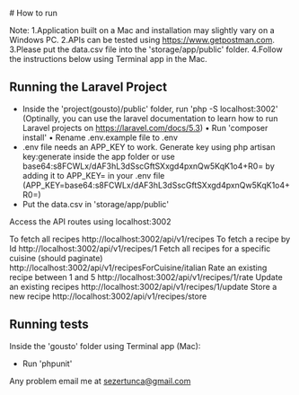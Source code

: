 # How to run

Note: 
1.Application built on a Mac and installation may slightly vary on a Windows PC.
2.APIs can be tested using https://www.getpostman.com.
3.Please put the data.csv file into the 'storage/app/public' folder.
4.Follow the instructions below using Terminal app in the Mac.

## Running the Laravel Project
* Inside the 'project(gousto)/public' folder, run 'php -S localhost:3002' (Optinally, you can use the laravel documentation to learn how to run Laravel projects on https://laravel.com/docs/5.3)
• Run 'composer install'
• Rename .env.example file to .env
* .env file needs an APP_KEY to work.  Generate key using php artisan key:generate inside the app folder or use base64:s8FCWLx/dAF3hL3dSscGftSXxgd4pxnQw5KqK1o4+R0= by adding it to APP_KEY= in your .env file
(APP_KEY=base64:s8FCWLx/dAF3hL3dSscGftSXxgd4pxnQw5KqK1o4+R0=)
* Put the data.csv in 'storage/app/public'

Access the API routes using localhost:3002

To fetch all recipes
	http://localhost:3002/api/v1/recipes
To fetch a recipe by Id
	http://localhost:3002/api/v1/recipes/1
Fetch all recipes for a specific cuisine (should paginate)
	http://localhost:3002/api/v1/recipesForCuisine/italian
Rate an existing recipe between 1 and 5
	http://localhost:3002/api/v1/recipes/1/rate
Update an existing recipes
	http://localhost:3002/api/v1/recipes/1/update
Store a new recipe
	http://localhost:3002/api/v1/recipes/store

## Running tests
Inside the 'gousto' folder using Terminal app (Mac):
* Run 'phpunit'


Any problem email me at sezertunca@gmail.com


